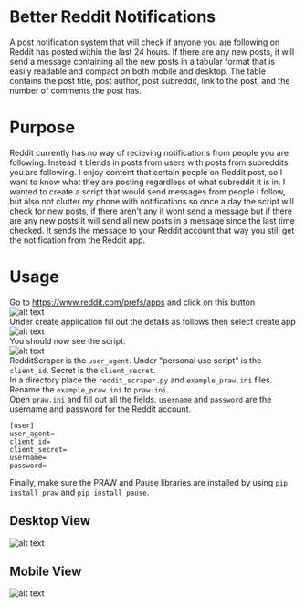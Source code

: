 # Better Reddit Notifications
A post notification system that will check if anyone you are following on Reddit has posted within the last 24 hours. If there are any new posts, it will send a message containing all the new posts in a tabular format that is easily readable and compact on both mobile and desktop. The table contains the post title, post author, post subreddit, link to the post, and the number of comments the post has.

# Purpose
Reddit currently has no way of recieving notifications from people you are following. Instead it blends in posts from users with posts from subreddits you are following. I enjoy content that certain people on Reddit post, so I want to know what they are posting regardless of what subreddit it is in. I wanted to create a script that would send messages from people I follow, but also not clutter my phone with notifications so once a day the script will check for new posts, if there aren't any it wont send a message but if there are any new posts it will send all new posts in a message since the last time checked. It sends the message to your Reddit account that way you still get the notification from the Reddit app.

# Usage
Go to https://www.reddit.com/prefs/apps and click on this button<br>![alt text](https://i.imgur.com/C2KpTxC.png "Developer Button")<br>
Under create application fill out the details as follows then select create app<br> ![alt text](https://i.imgur.com/7Nqv4ih.png "Create App")<br>
You should now see the script.<br>
![alt text](https://i.imgur.com/uZQpS5B.png "Script")<br>
RedditScraper is the `user_agent`. Under "personal use script" is the `client_id`. Secret is the `client_secret`.<br>
In a directory place the `reddit_scraper.py` and `example_praw.ini` files. Rename the `example_praw.ini` to `praw.ini`.<br>
Open `praw.ini` and fill out all the fields. `username` and `password` are the username and password for the Reddit account.
```
[user]
user_agent=
client_id=
client_secret=
username=
password=
```
Finally, make sure the PRAW and Pause libraries are installed by using `pip install praw` and `pip install pause`.

## Desktop View
![alt text](https://i.imgur.com/8D4qs5P.png "Desktop View")

## Mobile View
![alt text](https://i.imgur.com/BIWBYbE.png "Mobile View")
